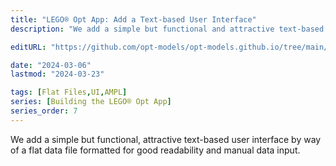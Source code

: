 ```yaml
---
title: "LEGO® Opt App: Add a Text-based User Interface"
description: "We add a simple but functional and attractive text-based user interface via a flat data file formatted for good human readability and manual data input."

editURL: "https://github.com/opt-models/opt-models.github.io/tree/main/content/compendium/lego-app-text-user-interface/index.md"

date: "2024-03-06"
lastmod: "2024-03-23"

tags: [Flat Files,UI,AMPL]
series: [Building the LEGO® Opt App]
series_order: 7
---
```


We add a simple but functional, attractive text-based user interface by way of a flat data file formatted for good readability and manual data input.
